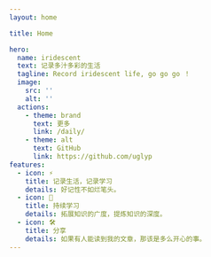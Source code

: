 ```yaml
---
layout: home

title: Home

hero:
  name: iridescent
  text: 记录多汁多彩的生活
  tagline: Record iridescent life, go go go ！
  image:
    src: ''
    alt: ''
  actions:
    - theme: brand
      text: 更多
      link: /daily/
    - theme: alt
      text: GitHub
      link: https://github.com/uglyp
features:
  - icon: ⚡️ 
    title: 记录生活，记录学习
    details: 好记性不如烂笔头。
  - icon: 🖖
    title: 持续学习
    details: 拓展知识的广度，提炼知识的深度。
  - icon: 🛠️
    title: 分享
    details: 如果有人能读到我的文章，那该是多么开心的事。
---
```


<!-- <script setup>
import middle from '../src/components/middle.vue'
</script>

<middle /> -->